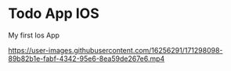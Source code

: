 # Todo App IOS
My first Ios App



https://user-images.githubusercontent.com/16256291/171298098-89b82b1e-fabf-4342-95e6-8ea59de267e6.mp4

